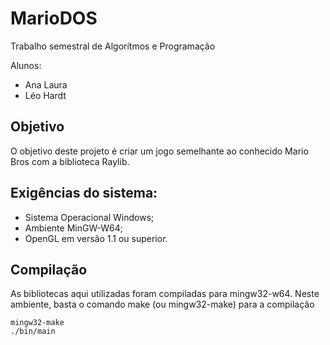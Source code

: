 # MarioDOS

Trabalho semestral de Algorítmos e Programação

Alunos:
- Ana Laura
- Léo Hardt

## Objetivo

O objetivo deste projeto é criar um jogo semelhante ao conhecido Mario Bros com a biblioteca Raylib.

## Exigências do sistema:

- Sistema Operacional Windows;
- Ambiente MinGW-W64;
- OpenGL em versão 1.1 ou superior.

## Compilação

As bibliotecas aqui utilizadas foram compiladas para mingw32-w64. Neste ambiente, basta o comando make (ou mingw32-make) para a compilação

	mingw32-make
	./bin/main
